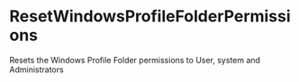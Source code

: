 # ResetWindowsProfileFolderPermissions
Resets the Windows Profile Folder permissions to User, system and Administrators
